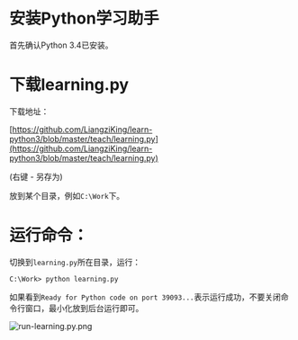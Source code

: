 # 安装Python学习助手

首先确认Python 3.4已安装。

# 下载learning.py

下载地址：

[https://github.com/LiangziKing/learn-python3/blob/master/teach/learning.py](https://github.com/LiangziKing/learn-python3/blob/master/teach/learning.py)

(右键 - 另存为)

放到某个目录，例如`C:\Work`下。

# 运行命令：

切换到`learning.py`所在目录，运行：

```
C:\Work> python learning.py
```

如果看到`Ready for Python code on port 39093...`表示运行成功，不要关闭命令行窗口，最小化放到后台运行即可。

![run-learning.py.png](https://raw.githubusercontent.com/LiangziKing/learn-python3/master/teach/run-learning.py.png)
